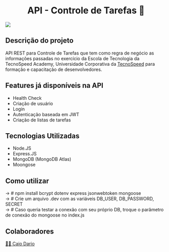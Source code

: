 ﻿<h1 align="center">API - Controle de Tarefas 📝</h1

<p align="center">
<img src="https://img.shields.io/static/v1?label=STATUS&message=EM ANDAMENTO&color=GREEN&?style=for-the-badge&logo=appveyor"/>
</p>

<h2>Descrição do projeto</h2>
API REST para Controle de Tarefas que tem como regra de negócio as informações passadas no exercício da Escola de Tecnologia da TecnoSpeed Academy, Universidade Corporativa da  <a href="https://github.com/tecnospeed">TecnoSpeed</a> para formação e capacitação de desenvolvedores.

<h2>Features já disponíveis na API</h2>

- Health Check
- Criação de usuário
- Login
- Autenticação baseada em JWT
- Criação de listas de tarefas

<h2>Tecnologias Utilizadas</h2>

- Node.JS
- Express.JS
- MongoDB (MongoDB Atlas)
- Moongose

<h2>Como utilizar</h2>
-> # npm install bcrypt dotenv express jsonwebtoken mongoose <br>
-> # Crie um arquivo .dev com as variáveis DB_USER, DB_PASSWORD, SECRET <br>
-> # Caso queria testar a conexão com seu próprio DB, troque o parâmetro de conexão do mongoose no index.js
<h2>Colaboradores</h2>
<a href="https://linkedin.com/caiodario">🐱‍👤 Caio Dario</a>
